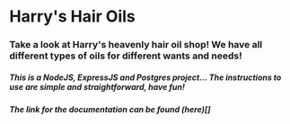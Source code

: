 # Harry's Hair Oils
### Take a look at Harry's heavenly hair oil shop! We have all different types of oils for different wants and needs!
##### This is a NodeJS, ExpressJS and Postgres project... The instructions to use are simple and straightforward, have fun!
##### The link for the documentation can be found (here)[]
